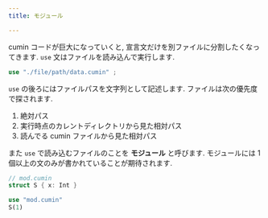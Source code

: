 ```yaml
---
title: モジュール

---
```


cumin コードが巨大になっていくと, 宣言文だけを別ファイルに分割したくなってきます. `use` 文はファイルを読み込んで実行します.

```rust
use "./file/path/data.cumin" ;
```

`use` の後ろにはファイルパスを文字列として記述します.
ファイルは次の優先度で探されます.

1. 絶対パス
2. 実行時点のカレントディレクトリから見た相対パス
2. 読んでる cumin ファイルから見た相対パス

また `use` で読み込むファイルのことを **モジュール** と呼びます. モジュールには 1 個以上の文のみが書かれていることが期待されます.

```rust
// mod.cumin
struct S { x: Int }
```

```rust
use "mod.cumin"
S(1)
```
